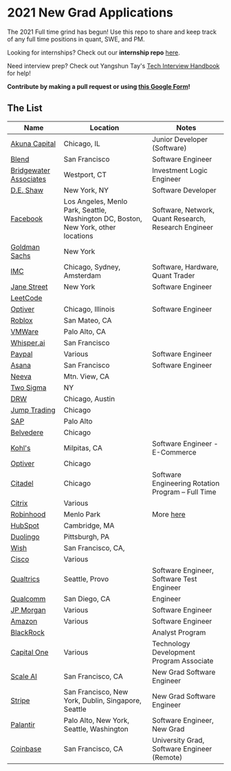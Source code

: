 # 2021 New Grad Applications

The 2021 Full time grind has begun! Use this repo to share and keep track of any full time positions in quant, SWE, and PM.  

Looking for internships? Check out our **internship repo** [here](https://github.com/Pitt-CSC/Summer2021-Internships).

Need interview prep? Check out Yangshun Tay's [Tech Interview Handbook](https://yangshun.github.io/tech-interview-handbook/) for help!

**Contribute by making a pull request or using [this Google Form](https://bit.ly/3cUV89H)!**

## The List

| Name                                                                                                                                                                                   | Location                                                                           | Notes                                                            |
| -------------------------------------------------------------------------------------------------------------------------------------------------------------------------------------- | ---------------------------------------------------------------------------------- | ---------------------------------------------------------------- |
| [Akuna Capital](https://akunacapital.com/job-details?gh_jid=2236978&gh_src=fcb01e3f1us)                                                                                                | Chicago, IL                                                                        | Junior Developer (Software)                                      |
| [Blend](https://blend.com/company/careers/opening/?oid=ecccb3f7-d3d7-41fb-b2fb-32352c578813)                                                                                           | San Francisco                                                                      | Software Engineer                                                |
| [Bridgewater Associates](https://boards.greenhouse.io/bridgewater89/jobs/4076429002)                                                                                                   | Westport, CT                                                                       | Investment Logic Engineer                                        |
| [D.E. Shaw](https://www.deshaw.com/careers/software-developer-new-york-2646)                                                                                                           | New York, NY                                                                       | Software Developer                                               |
| [Facebook](https://www.facebook.com/careers/jobs/?q=university%20grad)                                                                                                                 | Los Angeles, Menlo Park, Seattle, Washington DC, Boston, New York, other locations | Software, Network, Quant Research, Research Engineer             |
| [Goldman Sachs](https://goldmansachs.tal.net/vx/lang-en-GB/mobile-0/brand-2/user-1786316/xf-6c8bbd207c0e/candidate/so/pm/1/pl/1/opp/1-New-Analyst-New-Associate-Full-time-roles/en-GB) | New York                                                                           |                                                                  |
| [IMC](https://careers.imc.com/us/en/c/graduates-jobs)                                                                                                                                  | Chicago, Sydney, Amsterdam                                                         | Software, Hardware, Quant Trader                                 |
| [Jane Street](https://www.janestreet.com/join-jane-street/position/4743431002/)                                                                                                        | New York                                                                           | Software Engineer                                                |
| [LeetCode](https://www.cognitoforms.com/LeetCodeLLC/LeetCodeFullStackEngineerApplicationNewGrad)                                                                                       |                                                                                    |                                                                  |
| [Optiver](https://www.optiver.com/na/en/job-opportunities/us-4200121002?foo=bar)                                                                                                       | Chicago, Illinois                                                                  | Software Engineer                                                |
| [Roblox](https://corp.roblox.com/careers/listing/?gh_jid=1777652)                                                                                                                      | San Mateo, CA                                                                      |                                                                  |
| [VMWare](https://careers.vmware.com/new-graduates/jobs/R2009349?lang=en-us)                                                                                                            | Palo Alto, CA                                                                      |                                                                  |
| [Whisper.ai](https://boards.greenhouse.io/whisperai/jobs/4465259002?gh_src=3202a8272)                                                                                                  | San Francisco                                                                      |                                                                  |
| [Paypal](https://jobsearch.paypal-corp.com/en-US/search?keywords=graduate&location=&facetcountry=us)                                                                                   | Various                                                                            | Software Engineer                                                |
| [Asana](https://boards.greenhouse.io/asana/jobs/2191025)                                                                                                                               | San Francisco                                                                      | Software Engineer                                                |
| [Neeva](https://jobs.lever.co/neeva/d95ffe9a-0717-49a0-be61-e59c5bf01b49)                                                                                                              | Mtn. View, CA                                                                      |                                                                  |
| [Two Sigma](https://careers.twosigma.com/careers/RegisterMethod?jobId=714&source=PittCSC)                                                                                              | NY                                                                                 |                                                                  |
| [DRW](https://drw.com/careers/job/1352350)                                                                                                                                             | Chicago, Austin                                                                    |                                                                  |
| [Jump Trading](https://www.jumptrading.com/apply.html?gh_jid=1847809)                                                                                                                  | Chicago                                                                            |                                                                  |
| [SAP](https://jobs.sap.com/job/Palo-Alto-Silicon-Valley-Next-Talent-Rotational-Program-2021-Job-CA-94303/609822201)                                                                    | Palo Alto                                                                          |                                                                  |
| [Belvedere](https://belvederetrading.applicantstack.com/x/detail/a2sa4x0hfsr9?noia=1)                                                                                                  | Chicago                                                                            |                                                                  |
| [Kohl's](https://careers.kohls.com/corporate/job/R123005/Software-Engineer)                                                                                                            | Milpitas, CA                                                                       | Software Engineer - E-Commerce                                   |
| [Optiver](https://www.optiver.com/na/en/job-opportunities/us-4798943002?foo=bar)                                                                                                       | Chicago                                                                            |                                                                  |
| [Citadel](https://www.citadel.com/careers/details/software-engineering-rotation-program-full-time-us/)                                                                                 | Chicago                                                                            | Software Engineering Rotation Program – Full Time                |
| [Citrix](https://jobs.citrix.com/job/R22177/University-Software-Engineer-2021)                                                                                                         | Various                                                                            |                                                                  |
| [Robinhood](https://boards.greenhouse.io/robinhood/jobs/2214430)                                                                                                                       | Menlo Park                                                                         | More [here](https://boards.greenhouse.io/robinhood/jobs/2214430) |
| [HubSpot](https://boards.greenhouse.io/embed/job_app?token=844714&gh_src=PittCSC)                                                                                                      | Cambridge, MA                                                                      |                                                                  |
| [Duolingo](https://boards.greenhouse.io/duolingo/jobs/4811959002)                                                                                                                      | Pittsburgh, PA                                                                     |                                                                  |
| [Wish](https://jobs.smartrecruiters.com/Wish/743999716337373)                                                                                                                          | San Francisco, CA,                                                                 |                                                                  |
| [Cisco](https://jobs.cisco.com/jobs/ProjectDetail/Software-Engineer-Bachelor-s-Full-Time-United-States/1295249)                                                                        | Various                                                                            |                                                                  |
| [Qualtrics](https://www.qualtrics.com/careers/us/en/search-results?m=3&keywords=new%20grad)                                                                                            | Seattle, Provo                                                                     | Software Engineer, Software Test Engineer                        |
| [Qualcomm](https://qualcomm.wd5.myworkdayjobs.com/en-US/External/job/San-Diego/Engineer_3001551)                                                                                       | San Diego, CA                                                                      | Engineer                                                         |
| [JP Morgan](https://careers.jpmorgan.com/us/en/students/programs/software-engineer-fulltime)                                                                                           | Various                                                                            | Software Engineer                                                |
| [Amazon](https://www.amazon.jobs/en/jobs/1204412/software-development-engineer-2021-united-states)                                                                                     | Various                                                                            | Software Engineer                                                |
| [BlackRock](https://blackrock.tal.net/vx/lang-en-GB/mobile-0/brand-3/candidate/so/pm/1/pl/1/opp/4478-Analyst-Program-Americas/en-GB)                                                   |                                                                                    | Analyst Program                                                  |
| [Capital One](https://campus.capitalone.com/job/mclean/technology-development-program-associate-2021/1786/17009507)                                                                    | Various                                                                            | Technology Development Program Associate                         |
| [Scale AI](https://jobs.lever.co/scaleai/41e05b90-7e65-4dac-8676-50be9c1afc27)                                                                                                         | San Francisco, CA                                                                  | New Grad Software Engineer                                       |
| [Stripe](https://stripe.com/jobs/listing/2021-new-grad-engineer/2162716)                                                                                                               | San Francisco, New York, Dublin, Singapore, Seattle                                | New Grad Software Engineer                                       |
| [Palantir](https://jobs.lever.co/palantir/01dab70c-073c-4a22-bf76-fb6b9e0a75b0)                                                                                                        | Palo Alto, New York, Seattle, Washington                                           | Software Engineer, New Grad                                      |
| [Coinbase](https://www.coinbase.com/careers/positions/1724688)                                                                                                                         | San Francisco, CA                                                                  | University Grad, Software Engineer (Remote)                      |
